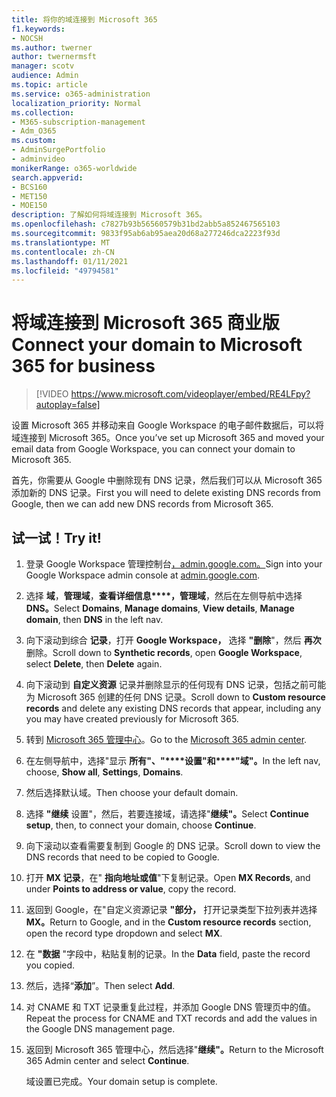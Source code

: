 ```yaml
---
title: 将你的域连接到 Microsoft 365
f1.keywords:
- NOCSH
ms.author: twerner
author: twernermsft
manager: scotv
audience: Admin
ms.topic: article
ms.service: o365-administration
localization_priority: Normal
ms.collection:
- M365-subscription-management
- Adm_O365
ms.custom:
- AdminSurgePortfolio
- adminvideo
monikerRange: o365-worldwide
search.appverid:
- BCS160
- MET150
- MOE150
description: 了解如何将域连接到 Microsoft 365。
ms.openlocfilehash: c7827b93b56560579b31bd2abb5a852467565103
ms.sourcegitcommit: 9833f95ab6ab95aea20d68a277246dca2223f93d
ms.translationtype: MT
ms.contentlocale: zh-CN
ms.lasthandoff: 01/11/2021
ms.locfileid: "49794581"
---
```

# <a name="connect-your-domain-to-microsoft-365-for-business"></a><span data-ttu-id="425e9-103">将域连接到 Microsoft 365 商业版</span><span class="sxs-lookup"><span data-stu-id="425e9-103">Connect your domain to Microsoft 365 for business</span></span>

> [!VIDEO https://www.microsoft.com/videoplayer/embed/RE4LFpy?autoplay=false]

<span data-ttu-id="425e9-104">设置 Microsoft 365 并移动来自 Google Workspace 的电子邮件数据后，可以将域连接到 Microsoft 365。</span><span class="sxs-lookup"><span data-stu-id="425e9-104">Once you’ve set up Microsoft 365 and moved your email data from Google Workspace, you can connect your domain to Microsoft 365.</span></span> 

<span data-ttu-id="425e9-105">首先，你需要从 Google 中删除现有 DNS 记录，然后我们可以从 Microsoft 365 添加新的 DNS 记录。</span><span class="sxs-lookup"><span data-stu-id="425e9-105">First you will need to delete existing DNS records from Google, then we can add new DNS records from Microsoft 365.</span></span>

## <a name="try-it"></a><span data-ttu-id="425e9-106">试一试！</span><span class="sxs-lookup"><span data-stu-id="425e9-106">Try it!</span></span>

1. <span data-ttu-id="425e9-107">登录 Google Workspace 管理控制台[，admin.google.com。](https://admin.google.com)</span><span class="sxs-lookup"><span data-stu-id="425e9-107">Sign into your Google Workspace admin console at [admin.google.com](https://admin.google.com).</span></span>
1. <span data-ttu-id="425e9-108">选择 **域**，**管理域**，**查看详细信息\*\*\*\*，管理域**，然后在左侧导航中选择 **DNS。**</span><span class="sxs-lookup"><span data-stu-id="425e9-108">Select **Domains**, **Manage domains**, **View details**, **Manage domain**, then **DNS** in the left nav.</span></span>
1. <span data-ttu-id="425e9-109">向下滚动到综合 **记录**，打开 **Google Workspace，** 选择 **"删除**"，然后 **再次** 删除。</span><span class="sxs-lookup"><span data-stu-id="425e9-109">Scroll down to **Synthetic records**, open **Google Workspace**, select **Delete**, then **Delete** again.</span></span>
1. <span data-ttu-id="425e9-110">向下滚动到 **自定义资源** 记录并删除显示的任何现有 DNS 记录，包括之前可能为 Microsoft 365 创建的任何 DNS 记录。</span><span class="sxs-lookup"><span data-stu-id="425e9-110">Scroll down to **Custom resource records** and delete any existing DNS records that appear, including any you may have created previously for Microsoft 365.</span></span>
1. <span data-ttu-id="425e9-111">转到 [Microsoft 365 管理中心](https://admin.microsoft.com)。</span><span class="sxs-lookup"><span data-stu-id="425e9-111">Go to the [Microsoft 365 admin center](https://admin.microsoft.com).</span></span>
1. <span data-ttu-id="425e9-112">在左侧导航中，选择"显示 **所有"、"\*\*\*\*设置"和\*\*\*\*"域"。**</span><span class="sxs-lookup"><span data-stu-id="425e9-112">In the left nav, choose, **Show all**, **Settings**, **Domains**.</span></span>
1. <span data-ttu-id="425e9-113">然后选择默认域。</span><span class="sxs-lookup"><span data-stu-id="425e9-113">Then choose your default domain.</span></span>
1. <span data-ttu-id="425e9-114">选择 **"继续** 设置"，然后，若要连接域，请选择"**继续"。**</span><span class="sxs-lookup"><span data-stu-id="425e9-114">Select **Continue setup**, then, to connect your domain, choose  **Continue**.</span></span>
1. <span data-ttu-id="425e9-115">向下滚动以查看需要复制到 Google 的 DNS 记录。</span><span class="sxs-lookup"><span data-stu-id="425e9-115">Scroll down to view the DNS records that need to be copied to Google.</span></span>
1. <span data-ttu-id="425e9-116">打开 **MX 记录**，在" **指向地址或值**"下复制记录。</span><span class="sxs-lookup"><span data-stu-id="425e9-116">Open **MX Records**, and under **Points to address or value**, copy the record.</span></span>
1. <span data-ttu-id="425e9-117">返回到 Google，在"自定义资源记录 **"部分，** 打开记录类型下拉列表并选择 **MX。**</span><span class="sxs-lookup"><span data-stu-id="425e9-117">Return to Google, and in the **Custom resource records** section, open the record type dropdown and select **MX**.</span></span>
1. <span data-ttu-id="425e9-118">在 **"数据** "字段中，粘贴复制的记录。</span><span class="sxs-lookup"><span data-stu-id="425e9-118">In the **Data** field, paste the record you copied.</span></span>
1. <span data-ttu-id="425e9-119">然后，选择“**添加**”。</span><span class="sxs-lookup"><span data-stu-id="425e9-119">Then select **Add**.</span></span>
1. <span data-ttu-id="425e9-120">对 CNAME 和 TXT 记录重复此过程，并添加 Google DNS 管理页中的值。</span><span class="sxs-lookup"><span data-stu-id="425e9-120">Repeat the process for CNAME and TXT records and add the values in the Google DNS management page.</span></span>
1. <span data-ttu-id="425e9-121">返回到 Microsoft 365 管理中心，然后选择"**继续"。**</span><span class="sxs-lookup"><span data-stu-id="425e9-121">Return to the Microsoft 365 Admin center and select **Continue**.</span></span>

    <span data-ttu-id="425e9-122">域设置已完成。</span><span class="sxs-lookup"><span data-stu-id="425e9-122">Your domain setup is complete.</span></span>